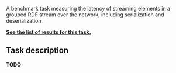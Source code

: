 A benchmark task measuring the latency of streaming elements in a grouped RDF stream over the network, including serialization and deserialization.

**[See the list of results for this task.](results.md)**

## Task description

**TODO**
